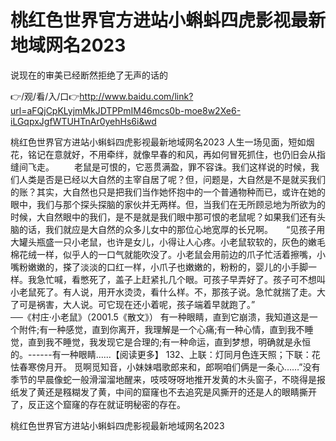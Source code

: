 # 桃红色世界官方进站小蝌蚪四虎影视最新地域网名2023 
说现在的审美已经断然拒绝了无声的话的

👉/观/看/入/口👉http://www.baidu.com/link?url=aFQjCpKLyjmMkJDTPPmIM46mcs0b-moe8w2Xe6-iLGqpxJgfWTUHTnAr0yehHs6i&wd

桃红色世界官方进站小蝌蚪四虎影视最新地域网名2023 人生一场见面，短如烟花，铭记在意就好，不用牵绊，就像早春的和风，再如何冒死抓住，也仍旧会从指缝间飞走。
　　老鼠是可恨的，它恶贯满盈，罪不容诛。我们这样说的时候，我们人类是否是已经以大自然的主宰自居了呢？但，问题是，大自然是不是就买我们的账？其实，大自然也只是把我们当作她怀抱中的一个普通物种而已，或许在她的眼中，我们与那个探头探脑的家伙并无两样。但，当我们在无所顾忌地为所欲为的时候，大自然眼中的我们，是不是就是我们眼中那可恨的老鼠呢？如果我们还有头脑的话，我们就应是大自然的众多儿女中的那位心地宽厚的长兄啊。　　“见孩子用大罐头瓶盛一只小老鼠，也许是女儿，小得让人心疼。小老鼠软软的，灰色的嫩毛棉花绒一样，似乎人的一口气就能吹没了。小老鼠会用前边的爪子忙活着擦嘴，小嘴粉嫩嫩的，搽了淡淡的口红一样，小爪子也嫩嫩的，粉粉的，婴儿的小手脚一样。我急忙喊，看憋死了，盖子上赶紧扎几个眼。可孩子早弄好了。孩子可不想叫小老鼠死了。有人说，用开水烫烫，看什么样。不，那孩子说。急忙就揣了走。大了可是祸害，大人说。可它现在还小着呢，孩子端着早就跑了。”　　　　　　　　　　──《村庄·小老鼠》（2001.5《散文》）
有一种眼睛，直到它崩溃，我知道这是一个附件;有一种感觉，直到你离开，我理解是一个心痛;有一种心情，直到我不睡觉，直到我不睡觉，我发现它是合理的;有一种命运，直到梦想，明确就是永恒的。------有一种眼睛......【阅读更多】
	132、上联：灯同月色连天照；下联：花怯春寒傍月开。
觅啊觅知音，小妹妹唱歌郎来和，郎啊咱们俩是一条心……”没有季节的早晨像蛇一般滑溜溜地醒来，吱吱呀呀地推开发黄的木头窗子，不晓得是报纸发了黄还是糨糊发了黄，中间的窟窿也不去追究是风撕开的还是人的眼睛撕开了，反正这个窟窿的存在就证明秘密的存在。

桃红色世界官方进站小蝌蚪四虎影视最新地域网名2023 

